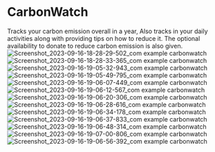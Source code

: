 # CarbonWatch
Tracks your carbon emission overall in a year,
Also tracks in your daily activities along with providing tips on how to reduce it. 
The optional availability to donate to reduce carbon emission is also given.
![Screenshot_2023-09-16-18-28-29-502_com example carbonwatch](https://github.com/The-Wolf25/CarbonWatch/assets/134403686/612ff071-5b65-4804-8055-b24844451add)
![Screenshot_2023-09-16-18-28-33-365_com example carbonwatch](https://github.com/The-Wolf25/CarbonWatch/assets/134403686/f3f5e155-f2dc-43d9-a2c2-ed578bb00228)
![Screenshot_2023-09-16-19-05-32-943_com example carbonwatch](https://github.com/The-Wolf25/CarbonWatch/assets/134403686/724326d5-4d5f-4233-bed1-dca04ef3b6c2)
![Screenshot_2023-09-16-19-05-49-795_com example carbonwatch](https://github.com/The-Wolf25/CarbonWatch/assets/134403686/83a2ca24-a199-49ba-a595-7570b8566986)
![Screenshot_2023-09-16-19-06-07-449_com example carbonwatch](https://github.com/The-Wolf25/CarbonWatch/assets/134403686/c30fa58c-fa1b-4c64-bd31-3fbf1115bf46)
![Screenshot_2023-09-16-19-06-12-567_com example carbonwatch](https://github.com/The-Wolf25/CarbonWatch/assets/134403686/02749639-b5dc-40fe-bf3b-7160317f6979)
![Screenshot_2023-09-16-19-06-20-306_com example carbonwatch](https://github.com/The-Wolf25/CarbonWatch/assets/134403686/0bd86e09-3209-47c4-841e-fb60e82a581d)
![Screenshot_2023-09-16-19-06-28-616_com example carbonwatch](https://github.com/The-Wolf25/CarbonWatch/assets/134403686/f9f7c22d-2ecf-4c50-aa33-bfd564d3beee)
![Screenshot_2023-09-16-19-06-34-178_com example carbonwatch](https://github.com/The-Wolf25/CarbonWatch/assets/134403686/0d0c5410-c5df-46de-8de5-dc23b295cb91)
![Screenshot_2023-09-16-19-06-37-833_com example carbonwatch](https://github.com/The-Wolf25/CarbonWatch/assets/134403686/0d3526b2-e2b7-4148-a579-688555fe657e)
![Screenshot_2023-09-16-19-06-48-314_com example carbonwatch](https://github.com/The-Wolf25/CarbonWatch/assets/134403686/96f14581-9b4f-48c6-adb5-405b3a6cb54f)
![Screenshot_2023-09-16-19-07-00-806_com example carbonwatch](https://github.com/The-Wolf25/CarbonWatch/assets/134403686/f1be04fb-7b4e-4367-bfd7-413b8b8d4a21)
![Screenshot_2023-09-16-19-06-56-392_com example carbonwatch](https://github.com/The-Wolf25/CarbonWatch/assets/134403686/26da1c5e-7749-419e-9b4f-84c2e7a4e817)











